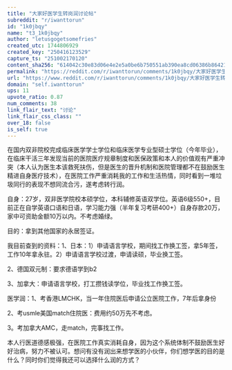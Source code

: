 ```yaml
---
title: "大家好医学生转岗润讨论帖"
subreddit: "r/iwanttorun"
id: "1k0jbqy"
name: "t3_1k0jbqy"
author: "letusgogetsomefries"
created_utc: 1744806929
created_key: "250416123529"
capture_ts: "251002170120"
content_sha256: "614042c30e83d06e4e2e5a0be6b750551ab390ea8cd06386b86421c7bc9344e8"
permalink: "https://reddit.com/r/iwanttorun/comments/1k0jbqy/大家好医学生转岗润讨论帖/"
url: "https://www.reddit.com/r/iwanttorun/comments/1k0jbqy/大家好医学生转岗润讨论帖/"
domain: "self.iwanttorun"
ups: 11
upvote_ratio: 0.87
num_comments: 38
link_flair_text: "讨论"
link_flair_css_class: ""
over_18: false
is_self: true
---
```


在国内双非院校完成临床医学学士学位和临床医学专业型硕士学位（今年毕业），在临床干活三年发现当前的医院医疗规章制度和医保政策和本人的价值观有严重冲突（本人认为医生本该救死扶伤，但是医生的晋升机制和医院管理都不在鼓励医生精进自身医疗技术），在医院工作严重消耗我的工作和生活热情，同时看到一堆垃圾同行的表现不想同流合污，遂考虑转行润。

自身：27岁，双非医学院校本硕学位，本科辅修英语双学位。英语6级550+，目前正在自学英语口语和日语，学习能力强（半年复习考研400+）自身存款20万，家中可资助金额10万以内。不考虑婚绿。

目的：拿到其他国家的永居签证。

我目前查到的资料：1、日本：1）申请语言学校，期间找工作换工签，拿5年签，工作10年拿永驻。2）申请语言学校过渡，申请读硕，毕业换工签。

2、德国双元制：要求德语学到b2

3、加拿大：申请语言学校，打工攒钱读学位，毕业找工作换工签。

医学润：1、考香港LMCHK，当一年住院医后申请公立医院工作，7年后拿身份

2、考usmle美国match住院医：费用约50万先不考虑。

3。考加拿大AMC，走match，完事找工作。

本人行医道德感极强，在医院工作真实消耗自身，因为这个系统体制不鼓励医生好好治病，努力不被认可。想问有没有润出来想学医的小伙伴，你们想学医的目的是什么？同时你们觉得我还可以选择什么润的方式？
